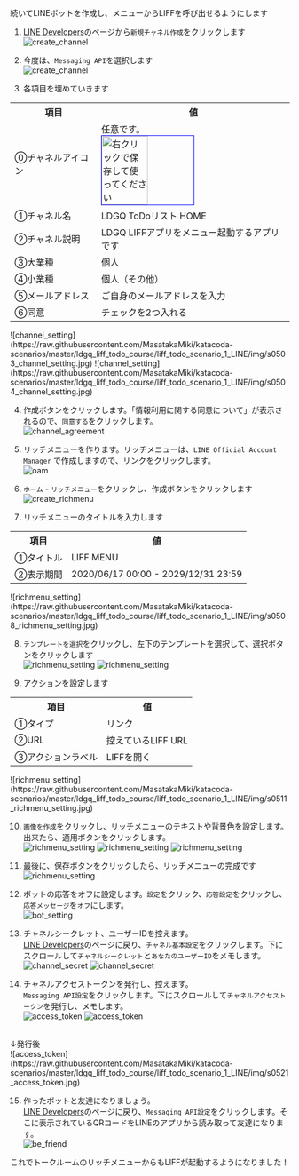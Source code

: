 続いてLINEボットを作成し、メニューからLIFFを呼び出せるようにします

1. <a href="https://developers.line.biz/console/" target="_blank">LINE Developers</a>のページから`新規チャネル作成`をクリックします<br>
![create_channel](https://raw.githubusercontent.com/MasatakaMiki/katacoda-scenarios/master/ldgq_liff_todo_course/liff_todo_scenario_1_LINE/img/s0501_create_channel.jpg)

2. 今度は、`Messaging API`を選択します<br>
![create_channel](https://raw.githubusercontent.com/MasatakaMiki/katacoda-scenarios/master/ldgq_liff_todo_course/liff_todo_scenario_1_LINE/img/s0502_create_channel.jpg)

3. 各項目を埋めていきます<br>
<table><tr><th>項目</th><th>値</th></tr>
<tr><td>⓪チャネルアイコン</td><td>任意です。<br><img src="https://p62.f2.n0.cdn.getcloudapp.com/items/NQugZ40Q/todo.png?v=345132b267befc85123043a5ebbfdff8" style="height:50%;width:50%;border: 1px solid #0000ff;" alt="右クリックで保存して使ってください" /></td></tr>
<tr><td>①チャネル名</td><td>LDGQ ToDoリスト HOME</td></tr>
<tr><td>②チャネル説明</td><td>LDGQ LIFFアプリをメニュー起動するアプリです</td></tr>
<tr><td>③大業種</td><td>個人</td></tr>
<tr><td>④小業種</td><td>個人（その他）</td></tr>
<tr><td>⑤メールアドレス</td><td>ご自身のメールアドレスを入力</td></tr>
<tr><td>⑥同意</td><td>チェックを2つ入れる</td></tr>
</table>
![channel_setting](https://raw.githubusercontent.com/MasatakaMiki/katacoda-scenarios/master/ldgq_liff_todo_course/liff_todo_scenario_1_LINE/img/s0503_channel_setting.jpg)
![channel_setting](https://raw.githubusercontent.com/MasatakaMiki/katacoda-scenarios/master/ldgq_liff_todo_course/liff_todo_scenario_1_LINE/img/s0504_channel_setting.jpg)

4. 作成ボタンをクリックします。「情報利用に関する同意について」が表示されるので、`同意する`をクリックします。<br>
![channel_agreement](https://raw.githubusercontent.com/MasatakaMiki/katacoda-scenarios/master/ldgq_liff_todo_course/liff_todo_scenario_1_LINE/img/s0505_channel_agreement.jpg)

5. リッチメニューを作ります。リッチメニューは、`LINE Official Account Manager` で作成しますので、リンクをクリックします。<br>
![oam](https://raw.githubusercontent.com/MasatakaMiki/katacoda-scenarios/master/ldgq_liff_todo_course/liff_todo_scenario_1_LINE/img/s0506_oam.jpg)

6. `ホーム` - `リッチメニュー`をクリックし、作成ボタンをクリックします<br>
![create_richmenu](https://raw.githubusercontent.com/MasatakaMiki/katacoda-scenarios/master/ldgq_liff_todo_course/liff_todo_scenario_1_LINE/img/s0507_create_richmenu.jpg)

7. リッチメニューのタイトルを入力します<br>
<table><tr><th>項目</th><th>値</th></tr>
<tr><td>①タイトル</td><td>LIFF MENU</td></tr>
<tr><td>②表示期間</td><td>2020/06/17 00:00 - 2029/12/31 23:59</td></tr>
</table>
![richmenu_setting](https://raw.githubusercontent.com/MasatakaMiki/katacoda-scenarios/master/ldgq_liff_todo_course/liff_todo_scenario_1_LINE/img/s0508_richmenu_setting.jpg)

8. `テンプレートを選択`をクリックし、左下のテンプレートを選択して、選択ボタンをクリックします<br>
![richmenu_setting](https://raw.githubusercontent.com/MasatakaMiki/katacoda-scenarios/master/ldgq_liff_todo_course/liff_todo_scenario_1_LINE/img/s0509_richmenu_setting.jpg)
![richmenu_setting](https://raw.githubusercontent.com/MasatakaMiki/katacoda-scenarios/master/ldgq_liff_todo_course/liff_todo_scenario_1_LINE/img/s0510_richmenu_setting.jpg)

9. アクションを設定します<br>
<table><tr><th>項目</th><th>値</th></tr>
<tr><td>①タイプ</td><td>リンク</td></tr>
<tr><td>②URL</td><td>控えているLIFF URL</td></tr>
<tr><td>③アクションラベル</td><td>LIFFを開く</td></tr>
</table>
![richmenu_setting](https://raw.githubusercontent.com/MasatakaMiki/katacoda-scenarios/master/ldgq_liff_todo_course/liff_todo_scenario_1_LINE/img/s0511_richmenu_setting.jpg)

10. `画像を作成`をクリックし、リッチメニューのテキストや背景色を設定します。出来たら、適用ボタンをクリックします。<br>
![richmenu_setting](https://raw.githubusercontent.com/MasatakaMiki/katacoda-scenarios/master/ldgq_liff_todo_course/liff_todo_scenario_1_LINE/img/s0512_richmenu_setting.jpg)
![richmenu_setting](https://raw.githubusercontent.com/MasatakaMiki/katacoda-scenarios/master/ldgq_liff_todo_course/liff_todo_scenario_1_LINE/img/s0513_richmenu_setting.jpg)
![richmenu_setting](https://raw.githubusercontent.com/MasatakaMiki/katacoda-scenarios/master/ldgq_liff_todo_course/liff_todo_scenario_1_LINE/img/s0514_richmenu_setting.jpg)

11. 最後に、保存ボタンをクリックしたら、リッチメニューの完成です<br>
![richmenu_setting](https://raw.githubusercontent.com/MasatakaMiki/katacoda-scenarios/master/ldgq_liff_todo_course/liff_todo_scenario_1_LINE/img/s0515_richmenu_setting.jpg)

12. ボットの応答をオフに設定します。`設定`をクリック、`応答設定`をクリックし、`応答メッセージ`を`オフ`にします。<br>
![bot_setting](https://raw.githubusercontent.com/MasatakaMiki/katacoda-scenarios/master/ldgq_liff_todo_course/liff_todo_scenario_1_LINE/img/s0516_bot_setting.jpg)

13. チャネルシークレット、ユーザーIDを控えます。<br>
<a href="https://developers.line.biz/console/" target="_blank">LINE Developers</a>のページに戻り、`チャネル基本設定`をクリックします。下にスクロールして`チャネルシークレット`と`あなたのユーザーID`をメモします。<br>
![channel_secret](https://raw.githubusercontent.com/MasatakaMiki/katacoda-scenarios/master/ldgq_liff_todo_course/liff_todo_scenario_1_LINE/img/s0517_channel_secret.jpg)
![channel_secret](https://raw.githubusercontent.com/MasatakaMiki/katacoda-scenarios/master/ldgq_liff_todo_course/liff_todo_scenario_1_LINE/img/s0518_channel_secret.jpg)

14. チャネルアクセストークンを発行し、控えます。<br>
`Messaging API設定`をクリックします。下にスクロールして`チャネルアクセストークン`を発行し、メモします。<br>
![access_token](https://raw.githubusercontent.com/MasatakaMiki/katacoda-scenarios/master/ldgq_liff_todo_course/liff_todo_scenario_1_LINE/img/s0519_access_token.jpg)
![access_token](https://raw.githubusercontent.com/MasatakaMiki/katacoda-scenarios/master/ldgq_liff_todo_course/liff_todo_scenario_1_LINE/img/s0520_access_token.jpg)
<br>
↓発行後
<br>
![access_token](https://raw.githubusercontent.com/MasatakaMiki/katacoda-scenarios/master/ldgq_liff_todo_course/liff_todo_scenario_1_LINE/img/s0521_access_token.jpg)

15. 作ったボットと友達になりましょう。<br>
<a href="https://developers.line.biz/console/" target="_blank">LINE Developers</a>のページに戻り、`Messaging API設定`をクリックします。そこに表示されているQRコードをLINEのアプリから読み取って友達になります。<br>
![be_friend](https://raw.githubusercontent.com/MasatakaMiki/katacoda-scenarios/master/ldgq_liff_todo_course/liff_todo_scenario_1_LINE/img/s0522_be_friend.jpg)

これでトークルームのリッチメニューからもLIFFが起動するようになりました！
